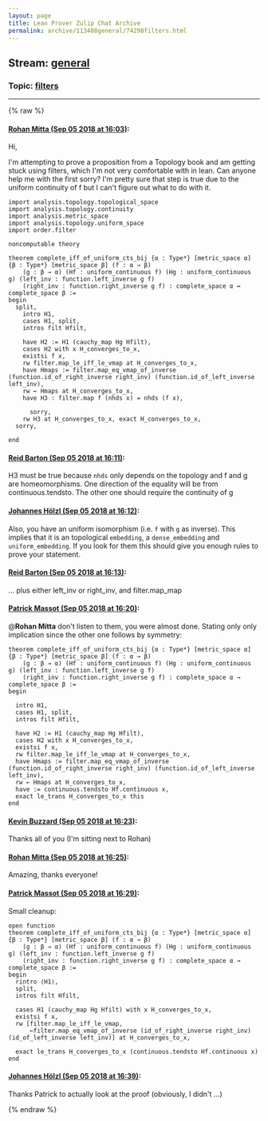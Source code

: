 ```yaml
---
layout: page
title: Lean Prover Zulip Chat Archive 
permalink: archive/113488general/74298filters.html
---
```


## Stream: [general](index.html)
### Topic: [filters](74298filters.html)

---


{% raw %}
#### [ Rohan Mitta (Sep 05 2018 at 16:03)](https://leanprover.zulipchat.com/#narrow/stream/113488-general/topic/filters/near/133377621):
Hi,

I'm attempting to prove a proposition from a Topology book and am getting stuck using filters, which I'm not very comfortable with in lean. Can anyone help me with the first sorry? I'm pretty sure that step is true due to the uniform continuity of f but I can't figure out what to do with it.

```lean
import analysis.topology.topological_space
import analysis.topology.continuity
import analysis.metric_space
import analysis.topology.uniform_space
import order.filter

noncomputable theory

theorem complete_iff_of_uniform_cts_bij {α : Type*} [metric_space α] {β : Type*} [metric_space β] (f : α → β) 
    (g : β → α) (Hf : uniform_continuous f) (Hg : uniform_continuous g) (left_inv : function.left_inverse g f)
    (right_inv : function.right_inverse g f) : complete_space α ↔ complete_space β := 
begin
  split,
    intro H1,
    cases H1, split,
    intros filt Hfilt, 
  
    have H2 := H1 (cauchy_map Hg Hfilt),
    cases H2 with x H_converges_to_x,
    existsi f x,
    rw filter.map_le_iff_le_vmap at H_converges_to_x,
    have Hmaps := filter.map_eq_vmap_of_inverse (function.id_of_right_inverse right_inv) (function.id_of_left_inverse left_inv),
    rw ← Hmaps at H_converges_to_x,
    have H3 : filter.map f (nhds x) = nhds (f x),
          
      sorry,
    rw H3 at H_converges_to_x, exact H_converges_to_x,
  sorry,
  
end
```

#### [ Reid Barton (Sep 05 2018 at 16:11)](https://leanprover.zulipchat.com/#narrow/stream/113488-general/topic/filters/near/133378115):
H3 must be true because `nhds` only depends on the topology and f and g are homeomorphisms.
One direction of the equality will be from continuous.tendsto. The other one should require the continuity of g

#### [ Johannes Hölzl (Sep 05 2018 at 16:12)](https://leanprover.zulipchat.com/#narrow/stream/113488-general/topic/filters/near/133378211):
Also, you have an uniform isomorphism (i.e. `f` with `g` as inverse). This implies that it is an topological `embedding`, a `dense_embedding` and `uniform_embedding`. If you look for them this should give you enough rules to prove your statement.

#### [ Reid Barton (Sep 05 2018 at 16:13)](https://leanprover.zulipchat.com/#narrow/stream/113488-general/topic/filters/near/133378251):
... plus either left_inv or right_inv, and filter.map_map

#### [ Patrick Massot (Sep 05 2018 at 16:20)](https://leanprover.zulipchat.com/#narrow/stream/113488-general/topic/filters/near/133378669):
@**Rohan Mitta** don't listen to them, you were almost done. Stating only only implication since the other one follows by symmetry:
```lean
theorem complete_iff_of_uniform_cts_bij {α : Type*} [metric_space α] {β : Type*} [metric_space β] (f : α → β)
    (g : β → α) (Hf : uniform_continuous f) (Hg : uniform_continuous g) (left_inv : function.left_inverse g f)
    (right_inv : function.right_inverse g f) : complete_space α → complete_space β :=
begin
  
  intro H1,
  cases H1, split,
  intros filt Hfilt,

  have H2 := H1 (cauchy_map Hg Hfilt),
  cases H2 with x H_converges_to_x,
  existsi f x,
  rw filter.map_le_iff_le_vmap at H_converges_to_x,
  have Hmaps := filter.map_eq_vmap_of_inverse (function.id_of_right_inverse right_inv) (function.id_of_left_inverse left_inv),
  rw ← Hmaps at H_converges_to_x,
  have := continuous.tendsto Hf.continuous x,
  exact le_trans H_converges_to_x this
end
```

#### [ Kevin Buzzard (Sep 05 2018 at 16:23)](https://leanprover.zulipchat.com/#narrow/stream/113488-general/topic/filters/near/133378866):
Thanks all of you (I'm sitting next to Rohan)

#### [ Rohan Mitta (Sep 05 2018 at 16:25)](https://leanprover.zulipchat.com/#narrow/stream/113488-general/topic/filters/near/133378965):
Amazing, thanks everyone!

#### [ Patrick Massot (Sep 05 2018 at 16:29)](https://leanprover.zulipchat.com/#narrow/stream/113488-general/topic/filters/near/133379170):
Small cleanup:
```lean
open function
theorem complete_iff_of_uniform_cts_bij {α : Type*} [metric_space α] {β : Type*} [metric_space β] (f : α → β)
    (g : β → α) (Hf : uniform_continuous f) (Hg : uniform_continuous g) (left_inv : function.left_inverse g f)
    (right_inv : function.right_inverse g f) : complete_space α → complete_space β :=
begin
  rintro ⟨H1⟩,
  split,
  intros filt Hfilt,

  cases H1 (cauchy_map Hg Hfilt) with x H_converges_to_x,
  existsi f x,
  rw [filter.map_le_iff_le_vmap,
      ←filter.map_eq_vmap_of_inverse (id_of_right_inverse right_inv) (id_of_left_inverse left_inv)] at H_converges_to_x,
  
  exact le_trans H_converges_to_x (continuous.tendsto Hf.continuous x)
end
```

#### [ Johannes Hölzl (Sep 05 2018 at 16:39)](https://leanprover.zulipchat.com/#narrow/stream/113488-general/topic/filters/near/133379874):
Thanks Patrick to actually look at the proof (obviously, I didn't ...)


{% endraw %}
